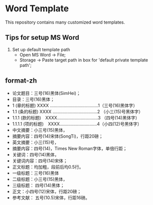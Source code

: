 # Word Template
This repository contains many customized word templates.


## Tips for setup MS Word
1. Set up default template path
	* Open MS Word -> File;
	* Storage -> Paste target path in box for 'default private template path';

## format-zh
+ 论文题目：三号(16)黑体(SimHei)；
+ 目录：三号(16)黑体；
+ 1 (章的标题) XXXX …………………………………1（三号(16)黑体字）
+ 1.1 (条的标题) XXXX ………………………………2 （小三(15)号黑体字）
+ 1.1.1 (款的标题)　XXXX……………………………3 （四号(14)黑体字）
+ 1.1.1.1 (项的标题)　XXXX…………………………4（小四(12)号黑体字）
+ 中文摘要：小三号(15)黑体，
+ 摘要内容：四号(14)宋体(SongTi)，行距20磅；
+ 英文摘要：小三(15)号，
+ 摘要内容：四号(14)，Times New Roman字体，单倍行距；
+ 关键词：四号(14)黑体，
+ 关键词内容：四号(14)宋体；
+ 正文标题：均加粗，段前后均0.5行。
+ 一级标题：三号(16)黑体
+ 二级标题：小三号(15)黑体，
+ 三级标题： 四号(14)黑体；
+ 正文：小四号(12)宋体，行距20磅；
+ 参考文献： 五号(10.5)宋体，行距16磅。

